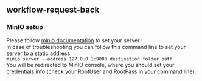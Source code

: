 ## workflow-request-back
### MinIO setup   
Please follow [minio documentation](https://docs.min.io/docs/minio-quickstart-guide.html) to set your server !  
In case of troubleshooting you can follow this command line to set your server to a static address  
`minio server --address 127.0.0.1:9000 destination folder path`  
You will be redirected to MinIO console, where you should set your credentials info (check your RootUser and RootPass in your command line).

